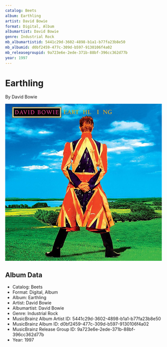 ```yaml
---
catalog: Beets
album: Earthling
artist: David Bowie
format: Digital, Album
albumartist: David Bowie
genre: Industrial Rock
mb_albumartistid: 5441c29d-3602-4898-b1a1-b77fa23b8e50
mb_albumid: d0bf2459-477c-309d-b597-9130106f4a02
mb_releasegroupid: 9a723e6e-2ede-371b-88bf-396cc362d77b
year: 1997
---
```


# Earthling

By David Bowie

![](../../assets/beetscovers/David_Bowie-Earthling.jpg)

## Album Data

- Catalog: Beets
- Format: Digital, Album
- Album: Earthling
- Artist: David Bowie
- Albumartist: David Bowie
- Genre: Industrial Rock
- MusicBrainz Album Artist ID: 5441c29d-3602-4898-b1a1-b77fa23b8e50
- MusicBrainz Album ID: d0bf2459-477c-309d-b597-9130106f4a02
- MusicBrainz Release Group ID: 9a723e6e-2ede-371b-88bf-396cc362d77b
- Year: 1997

